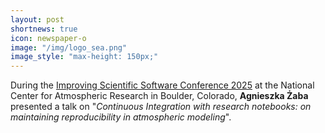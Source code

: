 ```yaml
---
layout: post
shortnews: true
icon: newspaper-o
image: "/img/logo_sea.png"
image_style: "max-height: 150px;"
---
```


During the <a href="https://sea.ucar.edu/iss/2025/">Improving Scientific Software Conference 2025</a> at 
  the National Center for Atmospheric Research in Boulder, Colorado,
  <b>Agnieszka Żaba</b> presented a talk on
  "<em>Continuous Integration with research notebooks: on maintaining reproducibility in atmospheric modeling</em>".
